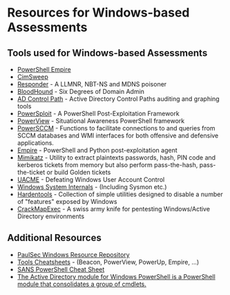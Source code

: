 # Resources for Windows-based Assessments

## Tools used for Windows-based Assessments
- [PowerShell Empire](http://www.powershellempire.com/)
- [CimSweep](https://github.com/PowerShellMafia/CimSweep)
- [Responder](https://github.com/lgandx/Responder) - A LLMNR, NBT-NS and MDNS poisoner
- [BloodHound](https://github.com/BloodHoundAD/BloodHound) - Six Degrees of Domain Admin
- [AD Control Path](https://github.com/ANSSI-FR/AD-control-paths) - Active Directory Control Paths auditing and graphing tools 
- [PowerSploit](https://github.com/PowerShellMafia/PowerSploit/) - A PowerShell Post-Exploitation Framework
- [PowerView](https://github.com/PowerShellMafia/PowerSploit/tree/master/Recon) - Situational Awareness PowerShell framework
- [PowerSCCM](https://github.com/PowerShellMafia/PowerSCCM) - Functions to facilitate connections to and queries from SCCM databases and WMI interfaces for both offensive and defensive applications.
- [Empire](https://github.com/EmpireProject/Empire) - PowerShell and Python post-exploitation agent
- [Mimikatz](https://github.com/gentilkiwi/mimikatz) - Utility to extract plaintexts passwords, hash, PIN code and kerberos tickets from memory but also perform pass-the-hash, pass-the-ticket or build Golden tickets
- [UACME](https://github.com/hfiref0x/UACME) - Defeating Windows User Account Control
- [Windows System Internals](https://technet.microsoft.com/en-us/sysinternals/bb545021.aspx) - (Including Sysmon etc.)
- [Hardentools](https://github.com/securitywithoutborders/hardentools) - Collection of simple utilities designed to disable a number of "features" exposed by Windows
- [CrackMapExec](https://github.com/byt3bl33d3r/CrackMapExec) - A swiss army knife for pentesting Windows/Active Directory environments

## Additional Resources
- [PaulSec Windows Resource Repository](https://github.com/PaulSec/awesome-windows-domain-hardening)
- [Tools Cheatsheets](https://github.com/HarmJ0y/CheatSheets) - (Beacon, PowerView, PowerUp, Empire, ...)
- [SANS PowerShell Cheat Sheet](https://pen-testing.sans.org/blog/2016/05/25/sans-powershell-cheat-sheet/)
- [The Active Directory module for Windows PowerShell is a PowerShell module that consolidates a group of cmdlets.](https://docs.microsoft.com/en-us/powershell/module/addsadministration/?view=win10-ps)
